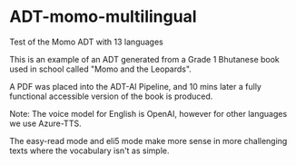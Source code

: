 # ADT-momo-multilingual
Test of the Momo ADT with 13 languages

This is an example of an ADT generated from a Grade 1 Bhutanese book used in school called "Momo and the Leopards".

A PDF was placed into the ADT-AI Pipeline, and 10 mins later a fully functional accessible version of the book is produced.

Note: 
The voice model for English is OpenAI, however for other languages we use Azure-TTS. 

The easy-read mode and eli5 mode make more sense in more challenging texts where the vocabulary isn't as simple.
